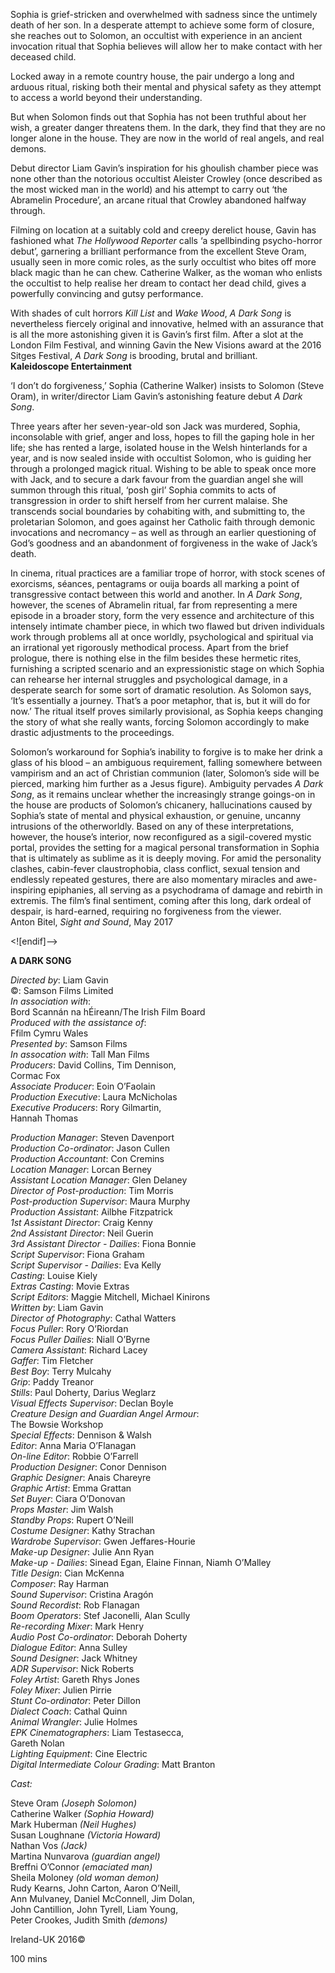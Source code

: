 

Sophia is grief-stricken and overwhelmed with sadness since the untimely death of her son. In a desperate attempt to achieve some form of closure, she reaches out to Solomon, an occultist with experience in an ancient invocation ritual that Sophia believes will allow her to make contact with her deceased child.

Locked away in a remote country house, the pair undergo a long and arduous ritual, risking both their mental and physical safety as they attempt to access a world beyond their understanding.

But when Solomon finds out that Sophia has not been truthful about her wish, a greater danger threatens them. In the dark, they find that they are no longer alone in the house. They are now in the world of real angels, and real demons.

Debut director Liam Gavin’s inspiration for his ghoulish chamber piece was none other than the notorious occultist Aleister Crowley (once described as the most wicked man in the world) and his attempt to carry out ‘the Abramelin Procedure’, an arcane ritual that Crowley abandoned halfway through.

Filming on location at a suitably cold and creepy derelict house, Gavin has fashioned what _The Hollywood Reporter_ calls ‘a spellbinding psycho-horror debut’, garnering a brilliant performance from the excellent Steve Oram, usually seen in more comic roles, as the surly occultist who bites off more black magic than he can chew. Catherine Walker, as the woman who enlists the occultist to help realise her dream to contact her dead child, gives a powerfully convincing and gutsy performance.

With shades of cult horrors _Kill List_ and _Wake Wood_, _A Dark Song_ is nevertheless fiercely original and innovative, helmed with an assurance that is all the more astonishing given it is Gavin’s first film. After a slot at the London Film Festival, and winning Gavin the New Visions award at the 2016 Sitges Festival, _A Dark Song_ is brooding, brutal and brilliant.  
**Kaleidoscope Entertainment**

‘I don’t do forgiveness,’ Sophia (Catherine Walker) insists to Solomon (Steve Oram), in writer/director Liam Gavin’s astonishing feature debut _A Dark Song_.

Three years after her seven-year-old son Jack was murdered, Sophia, inconsolable with grief, anger and loss, hopes to fill the gaping hole in her life; she has rented a large, isolated house in the Welsh hinterlands for a year, and is now sealed inside with occultist Solomon, who is guiding her through a prolonged magick ritual. Wishing to be able to speak once more with Jack, and to secure a dark favour from the guardian angel she will summon through this ritual, ‘posh girl’ Sophia commits to acts of transgression in order to shift herself from her current malaise. She transcends social boundaries by cohabiting with, and submitting to, the proletarian Solomon, and goes against her Catholic faith through demonic invocations and necromancy – as well as through an earlier questioning of God’s goodness and an abandonment of forgiveness in the wake of Jack’s death.

In cinema, ritual practices are a familiar trope of horror, with stock scenes of exorcisms, séances, pentagrams or ouija boards all marking a point of transgressive contact between this world and another. In _A Dark Song_, however, the scenes of Abramelin ritual, far from representing a mere episode in a broader story, form the very essence and architecture of this intensely intimate chamber piece, in which two flawed but driven individuals work through problems all at once worldly, psychological and spiritual via an irrational yet rigorously methodical process. Apart from the brief prologue, there is nothing else in the film besides these hermetic rites, furnishing a scripted scenario and an expressionistic stage on which Sophia can rehearse her internal struggles and psychological damage, in a desperate search for some sort of dramatic resolution. As Solomon says, ‘It’s essentially a journey. That’s a poor metaphor, that is, but it will do for now.’ The ritual itself proves similarly provisional, as Sophia keeps changing the story of what she really wants, forcing Solomon accordingly to make drastic adjustments to the proceedings.

Solomon’s workaround for Sophia’s inability to forgive is to make her drink a glass of his blood – an ambiguous requirement, falling somewhere between vampirism and an act of Christian communion (later, Solomon’s side will be pierced, marking him further as a Jesus figure). Ambiguity pervades _A Dark Song_, as it remains unclear whether the increasingly strange goings-on in the house are products of Solomon’s chicanery, hallucinations caused by Sophia’s state of mental and physical exhaustion, or genuine, uncanny intrusions of the otherworldly. Based on any of these interpretations, however, the house’s interior, now reconfigured as a sigil-covered mystic portal, provides the setting for a magical personal transformation in Sophia that is ultimately as sublime as it is deeply moving. For amid the personality clashes, cabin-fever claustrophobia, class conflict, sexual tension and endlessly repeated gestures, there are also momentary miracles and awe-inspiring epiphanies, all serving as a psychodrama of damage and rebirth in extremis. The film’s final sentiment, coming after this long, dark ordeal of despair, is hard-earned, requiring no forgiveness from the viewer.  
Anton Bitel, _Sight and Sound_, May 2017

<![endif]-->

**A DARK SONG**

_Directed by_: Liam Gavin  
©: Samson Films Limited  
_In association with_:  
Bord Scannán na hÉireann/The Irish Film Board  
_Produced with the assistance of_:  
Ffilm Cymru Wales  
_Presented by_: Samson Films  
_In assocation with_: Tall Man Films  
_Producers_: David Collins, Tim Dennison,  
Cormac Fox  
_Associate Producer_: Eoin O’Faolain  
_Production Executive_: Laura McNicholas  
_Executive Producers_: Rory Gilmartin,  
Hannah Thomas

_Production Manager_: Steven Davenport  
_Production Co-ordinator_: Jason Cullen  
_Production Accountant_: Con Cremins  
_Location Manager_: Lorcan Berney  
_Assistant Location Manager_: Glen Delaney  
_Director of Post-production_: Tim Morris  
_Post-production Supervisor_: Maura Murphy  
_Production Assistant_: Ailbhe Fitzpatrick  
_1st Assistant Director_: Craig Kenny  
_2nd Assistant Director_: Neil Guerin  
_3rd Assistant Director - Dailies_: Fiona Bonnie  
_Script Supervisor_: Fiona Graham  
_Script Supervisor - Dailies_: Eva Kelly  
_Casting_: Louise Kiely  
_Extras Casting_: Movie Extras  
_Script Editors_: Maggie Mitchell, Michael Kinirons  
_Written by_: Liam Gavin  
_Director of Photography_: Cathal Watters  
_Focus Puller_: Rory O’Riordan  
_Focus Puller Dailies_: Niall O’Byrne  
_Camera Assistant_: Richard Lacey  
_Gaffer_: Tim Fletcher  
_Best Boy_: Terry Mulcahy  
_Grip_: Paddy Treanor  
_Stills_: Paul Doherty, Darius Weglarz  
_Visual Effects Supervisor_: Declan Boyle  
_Creature Design and Guardian Angel Armour_:  
The Bowsie Workshop  
_Special Effects_: Dennison & Walsh  
_Editor_: Anna Maria O’Flanagan  
_On-line Editor_: Robbie O’Farrell  
_Production Designer_: Conor Dennison  
_Graphic Designer_: Anais Chareyre  
_Graphic Artist_: Emma Grattan  
_Set Buyer_: Ciara O’Donovan  
_Props Master_: Jim Walsh  
_Standby Props_: Rupert O’Neill  
_Costume Designer_: Kathy Strachan  
_Wardrobe Supervisor_: Gwen Jeffares-Hourie  
_Make-up Designer_: Julie Ann Ryan  
_Make-up - Dailies_: Sinead Egan, Elaine Finnan, Niamh O’Malley  
_Title Design_: Cian McKenna  
_Composer_: Ray Harman  
_Sound Supervisor_: Cristina Aragón  
_Sound Recordist_: Rob Flanagan  
_Boom Operators_: Stef Jaconelli, Alan Scully  
_Re-recording Mixer_: Mark Henry  
_Audio Post Co-ordinator_: Deborah Doherty  
_Dialogue Editor_: Anna Sulley  
_Sound Designer_: Jack Whitney  
_ADR Supervisor_: Nick Roberts  
_Foley Artist_: Gareth Rhys Jones  
_Foley Mixer_: Julien Pirrie  
_Stunt Co-ordinator_: Peter Dillon  
_Dialect Coach_: Cathal Quinn  
_Animal Wrangler_: Julie Holmes  
_EPK Cinematographers_: Liam Testasecca,  
Gareth Nolan  
_Lighting Equipment_: Cine Electric  
_Digital Intermediate Colour Grading_: Matt Branton

_Cast:_

Steve Oram _(Joseph Solomon)_  
Catherine Walker _(Sophia Howard)_  
Mark Huberman _(Neil Hughes)_  
Susan Loughnane _(Victoria Howard)_  
Nathan Vos _(Jack)_  
Martina Nunvarova _(guardian angel)_  
Breffni O’Connor _(emaciated man)_  
Sheila Moloney _(old woman demon)_  
Rudy Kearns, John Carton, Aaron O’Neill,  
Ann Mulvaney, Daniel McConnell, Jim Dolan,  
John Cantillion, John Tyrell, Liam Young,  
Peter Crookes, Judith Smith _(demons)_

Ireland-UK 2016©

100 mins
<!--stackedit_data:
eyJoaXN0b3J5IjpbLTE4NDkyNzU4NzldfQ==
-->